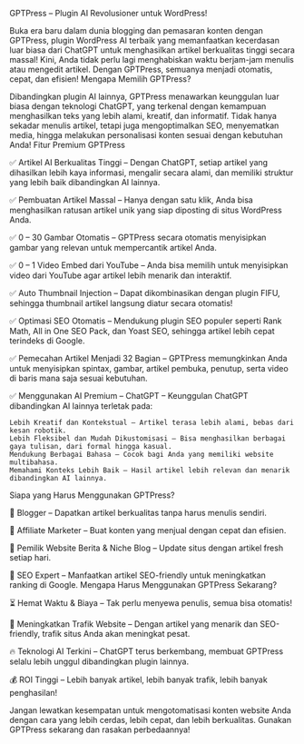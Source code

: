 GPTPress – Plugin AI Revolusioner untuk WordPress!

Buka era baru dalam dunia blogging dan pemasaran konten dengan GPTPress, plugin WordPress AI terbaik yang memanfaatkan kecerdasan luar biasa dari ChatGPT untuk menghasilkan artikel berkualitas tinggi secara massal! Kini, Anda tidak perlu lagi menghabiskan waktu berjam-jam menulis atau mengedit artikel. Dengan GPTPress, semuanya menjadi otomatis, cepat, dan efisien!
Mengapa Memilih GPTPress?

Dibandingkan plugin AI lainnya, GPTPress menawarkan keunggulan luar biasa dengan teknologi ChatGPT, yang terkenal dengan kemampuan menghasilkan teks yang lebih alami, kreatif, dan informatif. Tidak hanya sekadar menulis artikel, tetapi juga mengoptimalkan SEO, menyematkan media, hingga melakukan personalisasi konten sesuai dengan kebutuhan Anda!
Fitur Premium GPTPress

✅ Artikel AI Berkualitas Tinggi – Dengan ChatGPT, setiap artikel yang dihasilkan lebih kaya informasi, mengalir secara alami, dan memiliki struktur yang lebih baik dibandingkan AI lainnya.

✅ Pembuatan Artikel Massal – Hanya dengan satu klik, Anda bisa menghasilkan ratusan artikel unik yang siap diposting di situs WordPress Anda.

✅ 0 – 30 Gambar Otomatis – GPTPress secara otomatis menyisipkan gambar yang relevan untuk mempercantik artikel Anda.

✅ 0 – 1 Video Embed dari YouTube – Anda bisa memilih untuk menyisipkan video dari YouTube agar artikel lebih menarik dan interaktif.

✅ Auto Thumbnail Injection – Dapat dikombinasikan dengan plugin FIFU, sehingga thumbnail artikel langsung diatur secara otomatis!

✅ Optimasi SEO Otomatis – Mendukung plugin SEO populer seperti Rank Math, All in One SEO Pack, dan Yoast SEO, sehingga artikel lebih cepat terindeks di Google.

✅ Pemecahan Artikel Menjadi 32 Bagian – GPTPress memungkinkan Anda untuk menyisipkan spintax, gambar, artikel pembuka, penutup, serta video di baris mana saja sesuai kebutuhan.

✅ Menggunakan AI Premium – ChatGPT – Keunggulan ChatGPT dibandingkan AI lainnya terletak pada:

    Lebih Kreatif dan Kontekstual – Artikel terasa lebih alami, bebas dari kesan robotik.
    Lebih Fleksibel dan Mudah Dikustomisasi – Bisa menghasilkan berbagai gaya tulisan, dari formal hingga kasual.
    Mendukung Berbagai Bahasa – Cocok bagi Anda yang memiliki website multibahasa.
    Memahami Konteks Lebih Baik – Hasil artikel lebih relevan dan menarik dibandingkan AI lainnya.

Siapa yang Harus Menggunakan GPTPress?

🚀 Blogger – Dapatkan artikel berkualitas tanpa harus menulis sendiri.

🚀 Affiliate Marketer – Buat konten yang menjual dengan cepat dan efisien.

🚀 Pemilik Website Berita & Niche Blog – Update situs dengan artikel fresh setiap hari.

🚀 SEO Expert – Manfaatkan artikel SEO-friendly untuk meningkatkan ranking di Google.
Mengapa Harus Menggunakan GPTPress Sekarang?

⏳ Hemat Waktu & Biaya – Tak perlu menyewa penulis, semua bisa otomatis!

🎯 Meningkatkan Trafik Website – Dengan artikel yang menarik dan SEO-friendly, trafik situs Anda akan meningkat pesat.

🔥 Teknologi AI Terkini – ChatGPT terus berkembang, membuat GPTPress selalu lebih unggul dibandingkan plugin lainnya.

💰 ROI Tinggi – Lebih banyak artikel, lebih banyak trafik, lebih banyak penghasilan!

Jangan lewatkan kesempatan untuk mengotomatisasi konten website Anda dengan cara yang lebih cerdas, lebih cepat, dan lebih berkualitas. Gunakan GPTPress sekarang dan rasakan perbedaannya!
